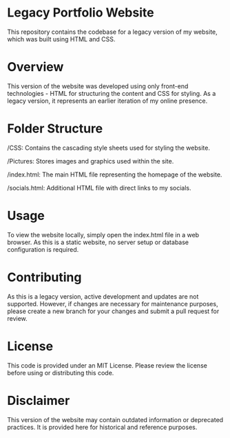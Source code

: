 # Legacy Portfolio Website
This repository contains the codebase for a legacy version of my website, which was built using HTML and CSS.

# Overview
This version of the website was developed using only front-end technologies - HTML for structuring the content and CSS for styling. As a legacy version, it represents an earlier iteration of my online presence.

# Folder Structure
/CSS: Contains the cascading style sheets used for styling the website.

/Pictures: Stores images and graphics used within the site.

/index.html: The main HTML file representing the homepage of the website.

/socials.html: Additional HTML file with direct links to my socials.

# Usage
To view the website locally, simply open the index.html file in a web browser. As this is a static website, no server setup or database configuration is required.

# Contributing
As this is a legacy version, active development and updates are not supported. However, if changes are necessary for maintenance purposes, please create a new branch for your changes and submit a pull request for review.

# License
This code is provided under an MIT License. Please review the license before using or distributing this code.

# Disclaimer
This version of the website may contain outdated information or deprecated practices. It is provided here for historical and reference purposes.

